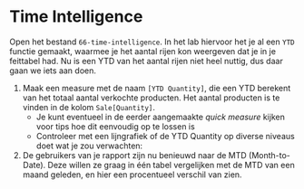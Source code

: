# Time Intelligence

Open het bestand `66-time-intelligence`. In het lab hiervoor het je al een `YTD` functie gemaakt, waarmee je het aantal rijen kon weergeven dat je in je feittabel had. Nu is een YTD van het aantal rijen niet heel nuttig, dus daar gaan we iets aan doen.

1. Maak een measure met de naam `[YTD Quantity]`, die een YTD berekent van het totaal aantal verkochte producten. Het aantal producten is te vinden in de kolom `Sale[Quantity]`.
    * Je kunt eventueel in de eerder aangemaakte *quick measure* kijken voor tips hoe dit eenvoudig op te lossen is
    * Controleer met een lijngrafiek of de YTD Quantity op diverse niveaus doet wat je zou verwachten:
1. De gebruikers van je rapport zijn nu benieuwd naar de MTD (Month-to-Date). Deze willen ze graag in één tabel vergelijken met de MTD van een maand geleden, en hier een procentueel verschil van zien.
